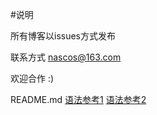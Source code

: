 #说明

所有博客以issues方式发布

联系方式
    nascos@163.com
   
    
欢迎合作 :)


README.md
[语法参考1](https://github.com/guodongxiaren/README )
[语法参考2](https://github.com/adam-p/markdown-here/wiki/Markdown-Cheatsheet )